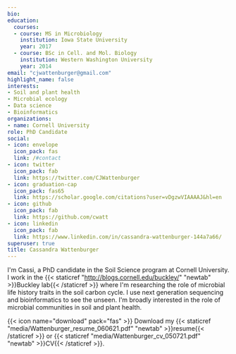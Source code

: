 ```yaml
---
bio: 
education:
  courses:
  - course: MS in Microbiology
    institution: Iowa State University
    year: 2017
  - course: BSc in Cell. and Mol. Biology
    institution: Western Washington University
    year: 2014
email: "cjwattenburger@gmail.com"
highlight_name: false
interests:
- Soil and plant health
- Microbial ecology
- Data science
- Bioinformatics
organizations:
- name: Cornell University
role: PhD Candidate
social:
- icon: envelope
  icon_pack: fas
  link: /#contact
- icon: twitter
  icon_pack: fab
  link: https://twitter.com/CJWattenburger
- icon: graduation-cap
  icon_pack: fas65  
  link: https://scholar.google.com/citations?user=vDgzwVIAAAAJ&hl=en
- icon: github
  icon_pack: fab
  link: https://github.com/cwatt
- icon: linkedin
  icon_pack: fab
  link: https://www.linkedin.com/in/cassandra-wattenburger-144a7a66/
superuser: true
title: Cassandra Wattenburger
---
```


I'm Cassi, a PhD candidate in the Soil Science program at Cornell University. I work in the {{< staticref "http://blogs.cornell.edu/buckley/" "newtab" >}}Buckley lab{{< /staticref >}} where I'm researching the role of microbial life history traits in the soil carbon cycle. I use next generation sequencing and bioinformatics to see the unseen. I'm broadly interested in the role of microbial communities in soil and plant health.

{{< icon name="download" pack="fas" >}} Download my {{< staticref "media/Wattenburger_resume_060621.pdf" "newtab" >}}resume{{< /staticref >}} or {{< staticref "media/Wattenburger_cv_050721.pdf" "newtab" >}}CV{{< /staticref >}}.